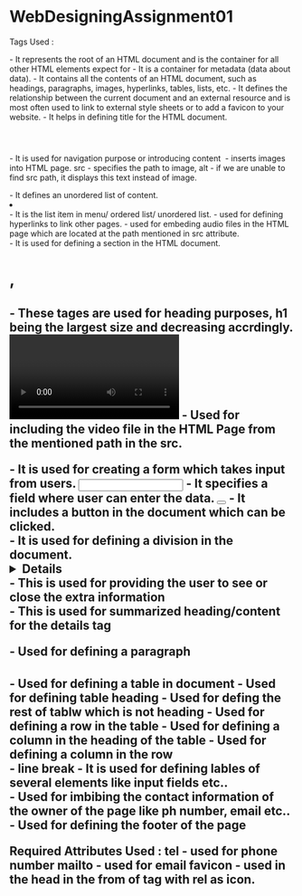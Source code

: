 # WebDesigningAssignment01
Tags Used :
<html></html> - It represents the root of an HTML document and is the container for all other HTML elements expect for 
<head></head> - It is a container for metadata (data about data).
<body></body> - It contains all the contents of an HTML document, such as headings, paragraphs, images, hyperlinks, tables, lists, etc.
<link/> - It defines the relationship between the current document and an external resource and is most often used to link to external style sheets or to add a favicon to your website.
<title></title> - It helps in defining title for the HTML document.
<header></header> -  It is used for navigation purpose or introducing content
<img/> - inserts images into HTML page. src - specifies the path to image, alt - if we are unable to find src path, it displays this text instead of image.
<menu></menu> - It defines an unordered list of content.
<li></li> - It is the list item in menu/ ordered list/ unordered list.
<a></a> - used for defining hyperlinks to link other pages.
<audio></audio> - used for embeding audio files in the HTML page which are located at the path mentioned in src attribute.
<section></section> - It is used for defining a section in the HTML document.
<h1>, <h2> -  These tages are used for heading purposes, h1 being the largest size and decreasing accrdingly.
<video></video> - Used for including the video file in the HTML Page from the mentioned path in the src.
<form></form> - It is used for creating a form which takes input from users.
<input></input> - It specifies a field where user can enter the data.
<button></button> - It includes a button in the document which can be clicked.
<div></div> - It is used for defining a division in the document.
<details></details> - This is used for providing the user to see or close the extra information
<summary></summary> - This is used for summarized heading/content for the details tag
<p></p> - Used for defining a paragraph
<table></table> - Used for defining a table in document
<thead></thead> - Used for defining table heading
<tbody></tbody> - Used for defing the rest of tablw which is not heading
<tr></tr> - Used for defining a row in the table
<th></th> - Used for defining a column in the heading of the table
<td></td> - Used for defining a column in the row
<br> - line break
<label></label> - It is used for defining lables of several elements like input fields etc..
<address></address> - Used for imbibing the contact information of the owner of the page like ph number, email etc..
<footer></footer> -  Used for defining the footer of the page

Required Attributes Used :
tel - used for phone number
mailto - used for email
favicon - used in the head in the from of <link> tag with rel as icon.


